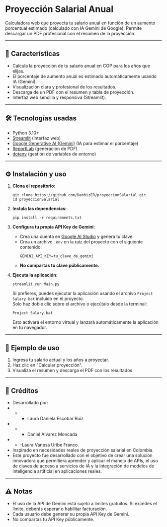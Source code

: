 # Proyección Salarial Anual

Calculadora web que proyecta tu salario anual en función de un aumento porcentual estimado (calculado con IA Gemini de Google). Permite descargar un PDF profesional con el resumen de la proyección.

---

## 🚀 Características

- Calcula la proyección de tu salario anual en COP para los años que elijas.
- El porcentaje de aumento anual es estimado automáticamente usando IA (Gemini).
- Visualización clara y profesional de los resultados.
- Descarga de un PDF con el resumen y tabla de proyección.
- Interfaz web sencilla y responsiva (Streamlit).

---

## 🛠️ Tecnologías usadas

- Python 3.10+
- [Streamlit](https://streamlit.io/) (interfaz web)
- [Google Generative AI (Gemini)](https://ai.google.dev/) (IA para estimar el porcentaje)
- [ReportLab](https://www.reportlab.com/) (generación de PDF)
- [dotenv](https://pypi.org/project/python-dotenv/) (gestión de variables de entorno)

---

## ⚙️ Instalación y uso

1. **Clona el repositorio:**
   ```
   git clone https://github.com/DanhizER/proyeccionSalarial.git
   cd proyeccionSalarial
   ```

2. **Instala las dependencias:**
   ```
   pip install -r requirements.txt
   ```

3. **Configura tu propia API Key de Gemini:**
   - Crea una cuenta en [Google AI Studio](https://aistudio.google.com/app/apikey) y genera tu clave.
   - Crea un archivo `.env` en la raíz del proyecto con el siguiente contenido:
     ```
     GEMINI_API_KEY=tu_clave_de_gemini
     ```
   - **No compartas tu clave públicamente.**

4. **Ejecuta la aplicación:**
   ```
   streamlit run Main.py
   ```
   Si prefieres, puedes ejecutar la aplicación usando el archivo `Project Salary.bat` incluido en el proyecto.  
    Solo haz doble clic sobre el archivo o ejecútalo desde la terminal:

    ```
    Project Salary.bat
    ```

    Esto activará el entorno virtual y lanzará automáticamente la aplicación en tu navegador.

---

## 📄 Ejemplo de uso

1. Ingresa tu salario actual y los años a proyectar.
2. Haz clic en "Calcular proyección".
3. Visualiza el resumen y descarga el PDF con los resultados.

---

## 📝 Créditos

- Desarrollado por:
- - - Laura Daniela Escobar Ruiz
- - - Daniel Alvarez Moncada
- - -Laura Vanesa Uribe Franco.
- Inspirado en necesidades reales de proyección salarial en Colombia.
- Este proyecto fue desarrollado con el objetivo de crear una solución innovadora que permitiera aprender y aplicar el manejo de APIs, el uso de claves de acceso a servicios de IA y la integración de modelos de inteligencia artificial en aplicaciones reales.
---

## ⚠️ Notas

- El uso de la API de Gemini está sujeto a límites gratuitos. Si excedes el límite, deberás esperar o habilitar facturación.
- Cada usuario debe generar su propia API Key de Gemini.
- No compartas tu API Key públicamente.

